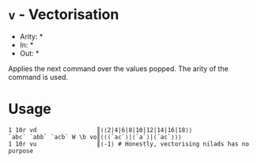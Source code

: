 # `v` - Vectorisation

- Arity: *
- In: *
- Out: *

Applies the next command over the values popped. The arity of the command is used.

# Usage
```
1 10r vd                 ║⟨⟨2|4|6|8|10|12|14|16|18⟩⟩
`abc` `abb` `acb` W \b vo║⟨⟨⟨`ac`⟩|⟨`a`⟩|⟨`ac`⟩⟩⟩
1 10r vu                 ║⟨-1⟩ # Honestly, vectorising nilads has no purpose 
```
